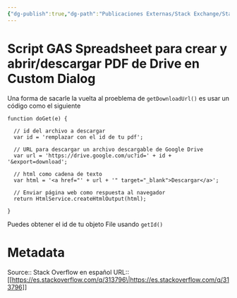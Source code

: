 ```yaml
---
{"dg-publish":true,"dg-path":"Publicaciones Externas/Stack Exchange/Stack Overflow en español/es.stackoverflow.com-313796.md","permalink":"/publicaciones-externas/stack-exchange/stack-overflow-en-espanol/es-stackoverflow-com-313796/","title":"Script GAS Spreadsheet para crear y abrir/descargar PDF de Drive en Custom Dialog","hide":true,"noteIcon":"default","created":"2024-04-03T12:49:10.417-06:00","updated":"2024-04-05T16:43:56.352-06:00"}
---
```


# Script GAS Spreadsheet para crear y abrir/descargar PDF de Drive en Custom Dialog

Una forma de sacarle la vuelta al proeblema de `getDownloadUrl()` es usar un código como el siguiente


    function doGet(e) {

      // id del archivo a descargar
      var id = 'remplazar con el id de tu pdf';

      // URL para descargar un archivo descargable de Google Drive
      var url = 'https://drive.google.com/uc?id=' + id + '&export=download';

      // html como cadena de texto
      var html = '<a href="' + url + '" target="_blank">Descargar</a>';

      // Enviar página web como respuesta al navegador
      return HtmlService.createHtmlOutput(html);

    }

Puedes obtener el id de tu objeto File usando `getId()`

# Metadata
Source:: Stack Overflow en español
URL:: [[https://es.stackoverflow.com/q/313796\|https://es.stackoverflow.com/q/313796]]

